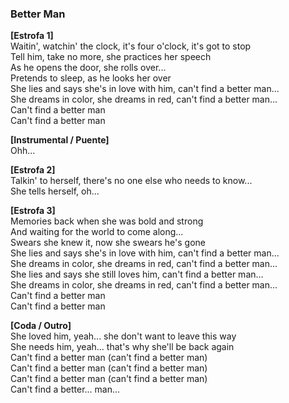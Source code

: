 ### Better Man

**[Estrofa 1]**  
Waitin', watchin' the clock, it's four o'clock, it's got to stop  
Tell him, take no more, she practices her speech  
As he opens the door, she rolls over...  
Pretends to sleep, as he looks her over  
She lies and says she's in love with him, can't find a better man...  
She dreams in color, she dreams in red, can't find a better man...  
Can't find a better man  
Can't find a better man

**[Instrumental / Puente]**  
Ohh...

**[Estrofa 2]**  
Talkin' to herself, there's no one else who needs to know...  
She tells herself, oh...

**[Estrofa 3]**  
Memories back when she was bold and strong  
And waiting for the world to come along...  
Swears she knew it, now she swears he's gone  
She lies and says she's in love with him, can't find a better man...  
She dreams in color, she dreams in red, can't find a better man...  
She lies and says she still loves him, can't find a better man...  
She dreams in color, she dreams in red, can't find a better man...  
Can't find a better man  
Can't find a better man

**[Coda / Outro]**  
She loved him, yeah... she don't want to leave this way  
She needs him, yeah... that's why she'll be back again  
Can't find a better man (can't find a better man)  
Can't find a better man (can't find a better man)  
Can't find a better man (can't find a better man)  
Can't find a better... man...


